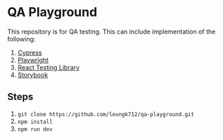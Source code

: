 # QA Playground

This repository is for QA testing. This can include implementation of the following:

1. [Cypress](https://www.npmjs.com/package/cypress)
2. [Playwright](https://www.npmjs.com/package/playwright)
3. [React Testing Library](https://www.npmjs.com/package/@testing-library/react)
4. [Storybook](https://www.npmjs.com/package/storybook)

## Steps

1. `git clone https://github.com/leungk712/qa-playground.git`
2. `npm install`
3. `npm run dev`
